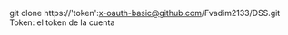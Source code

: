 
git clone https://'token':x-oauth-basic@github.com/Fvadim2133/DSS.git  
Token: el token de la cuenta 

